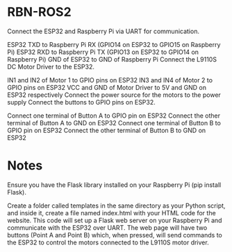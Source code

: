 # RBN-ROS2
Connect the ESP32 and Raspberry Pi via UART for communication.

ESP32 TXD to Raspberry Pi RX (GPIO14 on ESP32 to GPIO15 on Raspberry Pi)
ESP32 RXD to Raspberry Pi TX (GPIO13 on ESP32 to GPIO14 on Raspberry Pi)
GND of ESP32 to GND of Raspberry Pi
Connect the L9110S DC Motor Driver to the ESP32.

IN1 and IN2 of Motor 1 to GPIO pins on ESP32
IN3 and IN4 of Motor 2 to GPIO pins on ESP32
VCC and GND of Motor Driver to 5V and GND on ESP32 respectively
Connect the power source for the motors to the power supply
Connect the buttons to GPIO pins on ESP32.

Connect one terminal of Button A to GPIO pin on ESP32
Connect the other terminal of Button A to GND on ESP32
Connect one terminal of Button B to GPIO pin on ESP32
Connect the other terminal of Button B to GND on ESP32

# Notes
Ensure you have the Flask library installed on your Raspberry Pi (pip install Flask).

Create a folder called templates in the same directory as your Python script, and inside it, create a file named index.html with your HTML code for the website.
This code will set up a Flask web server on your Raspberry Pi and communicate with the ESP32 over UART. The web page will have two buttons (Point A and Point B) which, when pressed, will send commands to the ESP32 to control the motors connected to the L9110S motor driver.

